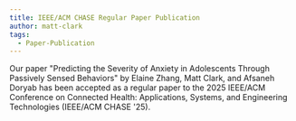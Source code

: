 ```yaml
---
title: IEEE/ACM CHASE Regular Paper Publication
author: matt-clark
tags:
  - Paper-Publication
---
```


Our paper "Predicting the Severity of Anxiety in Adolescents Through Passively Sensed Behaviors" by Elaine Zhang, Matt Clark, and Afsaneh Doryab has been accepted as a regular paper to the 2025 IEEE/ACM Conference on Connected Health: Applications, Systems, and Engineering Technologies (IEEE/ACM CHASE '25).